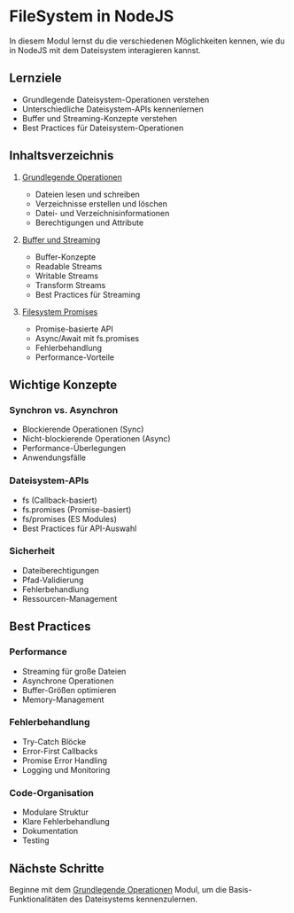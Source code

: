 # FileSystem in NodeJS

In diesem Modul lernst du die verschiedenen Möglichkeiten kennen, wie du in NodeJS mit dem Dateisystem interagieren kannst.

## Lernziele

- Grundlegende Dateisystem-Operationen verstehen
- Unterschiedliche Dateisystem-APIs kennenlernen
- Buffer und Streaming-Konzepte verstehen
- Best Practices für Dateisystem-Operationen

## Inhaltsverzeichnis

1. [Grundlegende Operationen](basicOperations.md)
   - Dateien lesen und schreiben
   - Verzeichnisse erstellen und löschen
   - Datei- und Verzeichnisinformationen
   - Berechtigungen und Attribute

2. [Buffer und Streaming](bufferAndStreaming.md)
   - Buffer-Konzepte
   - Readable Streams
   - Writable Streams
   - Transform Streams
   - Best Practices für Streaming

3. [Filesystem Promises](fsPromises.md)
   - Promise-basierte API
   - Async/Await mit fs.promises
   - Fehlerbehandlung
   - Performance-Vorteile

## Wichtige Konzepte

### Synchron vs. Asynchron
- Blockierende Operationen (Sync)
- Nicht-blockierende Operationen (Async)
- Performance-Überlegungen
- Anwendungsfälle

### Dateisystem-APIs
- fs (Callback-basiert)
- fs.promises (Promise-basiert)
- fs/promises (ES Modules)
- Best Practices für API-Auswahl

### Sicherheit
- Dateiberechtigungen
- Pfad-Validierung
- Fehlerbehandlung
- Ressourcen-Management

## Best Practices

### Performance
- Streaming für große Dateien
- Asynchrone Operationen
- Buffer-Größen optimieren
- Memory-Management

### Fehlerbehandlung
- Try-Catch Blöcke
- Error-First Callbacks
- Promise Error Handling
- Logging und Monitoring

### Code-Organisation
- Modulare Struktur
- Klare Fehlerbehandlung
- Dokumentation
- Testing

## Nächste Schritte

Beginne mit dem [Grundlegende Operationen](basicOperations.md) Modul, um die Basis-Funktionalitäten des Dateisystems kennenzulernen. 
